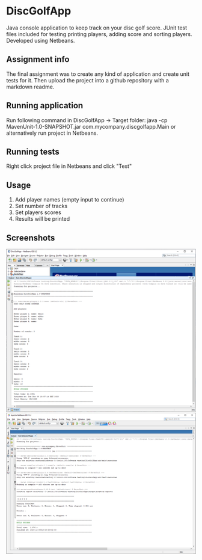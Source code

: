 # DiscGolfApp
Java console application to keep track on your disc golf score.
JUnit test files included for testing printing players, adding score and sorting players.
Developed using Netbeans.

## Assignment info
The final assignment was to create any kind of application and create unit tests for it. Then upload the project into a github repository with a markdown readme.

## Running application
Run following command in DiscGolfApp -> Target folder:
java -cp MavenUnit-1.0-SNAPSHOT.jar com.mycompany.discgolfapp.Main or alternatively run project in Netbeans.

## Running tests
Right click project file in Netbeans and click "Test"

## Usage
1. Add player names (empty input to continue)
2. Set number of tracks
3. Set players scores
4. Results will be printed

## Screenshots
![Photo1](/photo1.png)
![Photo2](/photo2.png)
